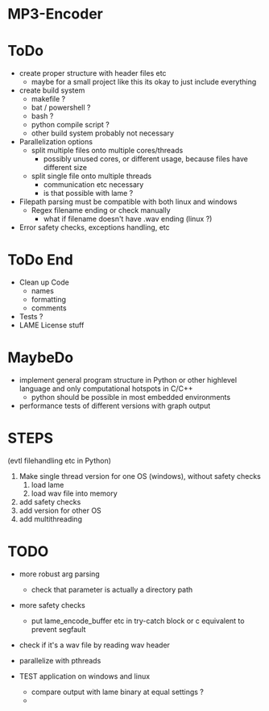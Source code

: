 # MP3-Encoder

# ToDo
* create proper structure with header files etc
    * maybe for a small project like this its okay to just include everything
* create build system
    * makefile ?
    * bat / powershell ?
    * bash ?
    * python compile script ?
    * other build system probably not necessary
* Parallelization options
    * split multiple files onto multiple cores/threads
        - possibly unused cores, or different usage, because files have different size
    * split single file onto multiple threads
        - communication etc necessary
        - is that possible with lame ?
* Filepath parsing must be compatible with both linux and windows
    * Regex filename ending or check manually
        * what if filename doesn't have .wav ending (linux ?)
* Error safety checks, exceptions handling, etc



# ToDo End
* Clean up Code
    * names
    * formatting
    * comments
* Tests ?
* LAME License stuff



# MaybeDo
* implement general program structure in Python or other highlevel language and only computational hotspots in C/C++
    * python should be possible in most embedded environments
* performance tests of different versions with graph output


# STEPS

(evtl filehandling etc in Python)
1. Make single thread version for one OS (windows), without safety checks
    1. load lame
    2. load wav file into memory
2. add safety checks
3. add version for other OS
4. add multithreading


# TODO
+ more robust arg parsing
    + check that parameter is actually a directory path
+ more safety checks
    + put lame_encode_buffer etc in try-catch block or c equivalent to prevent segfault
+ check if it's a wav file by reading wav header

+ parallelize with pthreads
+ TEST application on windows and linux
    + compare output with lame binary at equal settings ?
    + 